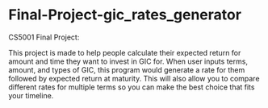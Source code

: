 # Final-Project-gic_rates_generator
CS5001 Final Project:

This project is made to help people calculate their expected return for amount and time they want to invest in GIC for. 
When user inputs terms, amount, and types of GIC, this program would generate a rate for them followed by expected return at maturity. This will also allow you to compare different rates for multiple terms so you can make the best choice that fits your timeline.
